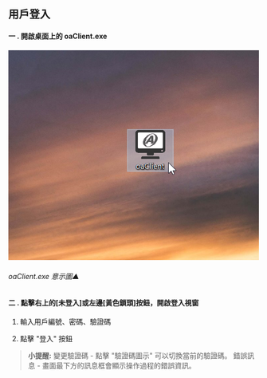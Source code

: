 ## 用戶登入

#### 一 . 開啟桌面上的 oaClient.exe

![oaclient.exe▲](../assets/oaclient.png)

###### oaClient.exe 意示圖▲

#### 二 . 點擊右上的[未登入]或左邊[黃色鎖頭]按鈕，開啟登入視窗

1. 輸入用戶編號、密碼、驗證碼

2. 點擊 "登入" 按鈕

> **小提醒:**
> 	變更驗證碼 - 點擊 "驗證碼圖示" 可以切換當前的驗證碼。
> 	錯誤訊息 - 畫面最下方的訊息框會顯示操作過程的錯誤資訊。

